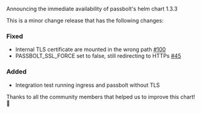 Announcing the immediate availability of passbolt's helm chart 1.3.3

This is a minor change release that has the following changes:

### Fixed

- Internal TLS certificate are mounted in the wrong path [#100](https://github.com/passbolt/charts-passbolt/issues/100)
- PASSBOLT_SSL_FORCE set to false, still redirecting to HTTPs [#45](https://github.com/passbolt/charts-passbolt/issues/45)

### Added

- Integration test running ingress and passbolt without TLS

Thanks to all the community members that helped us to improve this chart! :tada:

